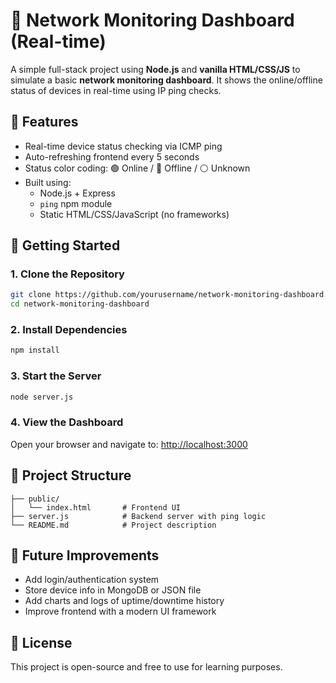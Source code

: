 # 📡 Network Monitoring Dashboard (Real-time)

A simple full-stack project using **Node.js** and **vanilla HTML/CSS/JS** to simulate a basic **network monitoring dashboard**. It shows the online/offline status of devices in real-time using IP ping checks.

## 🔧 Features

- Real-time device status checking via ICMP ping
- Auto-refreshing frontend every 5 seconds
- Status color coding: 🟢 Online / 🔴 Offline / ⚪ Unknown
- Built using:
  - Node.js + Express
  - `ping` npm module
  - Static HTML/CSS/JavaScript (no frameworks)

## 🚀 Getting Started

### 1. Clone the Repository

```bash
git clone https://github.com/yourusername/network-monitoring-dashboard.git
cd network-monitoring-dashboard
```

### 2. Install Dependencies

```bash
npm install
```

### 3. Start the Server

```bash
node server.js
```

### 4. View the Dashboard

Open your browser and navigate to: [http://localhost:3000](http://localhost:3000)

## 📁 Project Structure

```
├── public/
│   └── index.html       # Frontend UI
├── server.js            # Backend server with ping logic
└── README.md            # Project description
```

## 🧠 Future Improvements

- Add login/authentication system
- Store device info in MongoDB or JSON file
- Add charts and logs of uptime/downtime history
- Improve frontend with a modern UI framework

## 📜 License

This project is open-source and free to use for learning purposes.